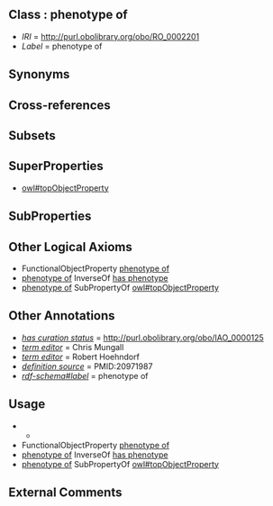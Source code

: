 
## Class : phenotype of

 * *IRI* = http://purl.obolibrary.org/obo/RO_0002201
 * *Label* = phenotype of

## Synonyms


## Cross-references


## Subsets


## SuperProperties

 * [owl#topObjectProperty](../../ty/owl#topObjectProperty.md)

## SubProperties


## Other Logical Axioms

 * FunctionalObjectProperty [phenotype of](../../RO/01/RO_0002201.md)
 * [phenotype of](../../RO/01/RO_0002201.md) InverseOf [has phenotype](../../RO/00/RO_0002200.md)
 * [phenotype of](../../RO/01/RO_0002201.md) SubPropertyOf [owl#topObjectProperty](../../ty/owl#topObjectProperty.md)

## Other Annotations

 * *[has curation status](../../IAO/14/IAO_0000114.md)* = http://purl.obolibrary.org/obo/IAO_0000125
 * *[term editor](../../IAO/17/IAO_0000117.md)* = Chris Mungall
 * *[term editor](../../IAO/17/IAO_0000117.md)* = Robert Hoehndorf
 * *[definition source](../../IAO/19/IAO_0000119.md)* = PMID:20971987
 * *[rdf-schema#label](../../el/rdf-schema#label.md)* = phenotype of

## Usage

 * -
 * FunctionalObjectProperty [phenotype of](../../RO/01/RO_0002201.md)
 * [phenotype of](../../RO/01/RO_0002201.md) InverseOf [has phenotype](../../RO/00/RO_0002200.md)
 * [phenotype of](../../RO/01/RO_0002201.md) SubPropertyOf [owl#topObjectProperty](../../ty/owl#topObjectProperty.md)

## External Comments

